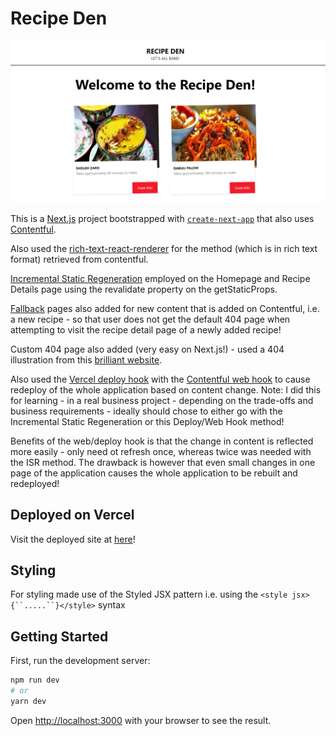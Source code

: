 # Recipe Den 


![Home page of the recipe den deployed website](/Image.PNG)


This is a [Next.js](https://nextjs.org/) project bootstrapped with [`create-next-app`](https://github.com/vercel/next.js/tree/canary/packages/create-next-app) that also uses [Contentful](https://www.contentful.com/).

Also used the [rich-text-react-renderer](https://www.npmjs.com/package/@contentful/rich-text-react-renderer) for the method (which is in rich text format) retrieved from contentful.

[Incremental Static Regeneration](https://vercel.com/docs/concepts/next.js/incremental-static-regeneration) employed on the Homepage and Recipe Details page using the revalidate property on the getStaticProps.

[Fallback](https://nextjs.org/docs/basic-features/data-fetching#fallback-true) pages also added for new content that is added on Contentful, i.e. a new recipe - so that user does not get the default 404 page when attempting to visit the recipe detail page of a newly added recipe!

Custom 404 page also added (very easy on Next.js!) - used a 404 illustration from this [brilliant website](https://www.kapwing.com/404-illustrations?ref=producthunt).

Also used the [Vercel deploy hook](https://vercel.com/docs/concepts/git/deploy-hooks) with the [Contentful web hook](https://www.contentful.com/developers/docs/concepts/webhooks/) to cause redeploy of the whole application based on content change. Note: I did this for learning - in a real business project - depending on the trade-offs and business requirements - ideally should chose to either go with the Incremental Static Regeneration or this Deploy/Web Hook method!

Benefits of the web/deploy hook is that the change in content is reflected more easily - only need ot refresh once, whereas twice was needed with the ISR method. The drawback is however that even small changes in one page of the application causes the whole application to be rebuilt and redeployed!

## Deployed on Vercel

Visit the deployed site at [here](https://recipe-den.vercel.app/)!

## Styling 

For styling made use of the Styled JSX pattern i.e. using the `<style jsx>{``.....``}</style>` syntax

## Getting Started

First, run the development server:

```bash
npm run dev
# or
yarn dev
```

Open [http://localhost:3000](http://localhost:3000) with your browser to see the result.



